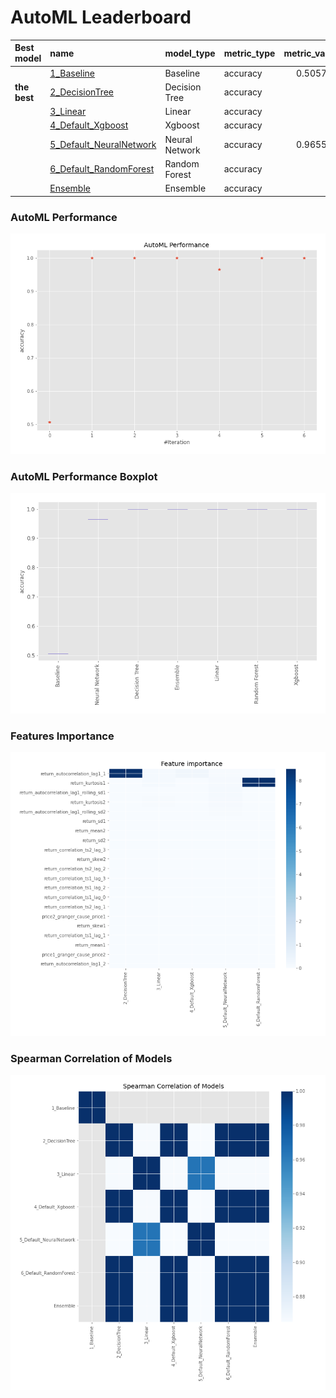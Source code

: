 # AutoML Leaderboard

| Best model   | name                                                         | model_type     | metric_type   |   metric_value |   train_time |
|:-------------|:-------------------------------------------------------------|:---------------|:--------------|---------------:|-------------:|
|              | [1_Baseline](1_Baseline/README.md)                           | Baseline       | accuracy      |       0.505747 |         1.75 |
| **the best** | [2_DecisionTree](2_DecisionTree/README.md)                   | Decision Tree  | accuracy      |       1        |         5.61 |
|              | [3_Linear](3_Linear/README.md)                               | Linear         | accuracy      |       1        |         4.76 |
|              | [4_Default_Xgboost](4_Default_Xgboost/README.md)             | Xgboost        | accuracy      |       1        |         4.63 |
|              | [5_Default_NeuralNetwork](5_Default_NeuralNetwork/README.md) | Neural Network | accuracy      |       0.965517 |         3.19 |
|              | [6_Default_RandomForest](6_Default_RandomForest/README.md)   | Random Forest  | accuracy      |       1        |         6.84 |
|              | [Ensemble](Ensemble/README.md)                               | Ensemble       | accuracy      |       1        |         0.17 |

### AutoML Performance
![AutoML Performance](ldb_performance.png)

### AutoML Performance Boxplot
![AutoML Performance Boxplot](ldb_performance_boxplot.png)

### Features Importance
![features importance across models](features_heatmap.png)



### Spearman Correlation of Models
![models spearman correlation](correlation_heatmap.png)

